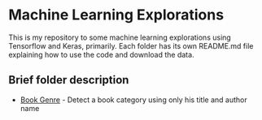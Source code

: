 # Machine Learning Explorations

This is my repository to some machine learning explorations using Tensorflow and Keras, primarily. Each folder has its own README.md file explaining how to use the code and download the data.

## Brief folder description

* [Book Genre](./book-genre) - Detect a book category using only his title and author name